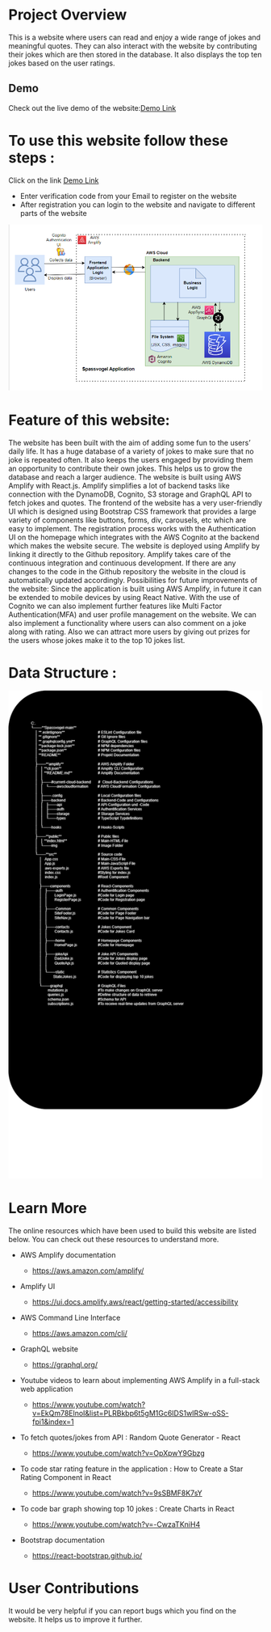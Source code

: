 # Project Overview
This is a website where users can read and enjoy a wide range of jokes and meaningful quotes. They can also interact with the website by contributing their jokes which are then stored in the database. It also displays the top ten jokes based on the user ratings.

## Demo
Check out the live demo of the website:[Demo Link](https://dev.d2ja606fvd2z0i.amplifyapp.com)

# To use this website follow these steps :
Click on the link [Demo Link](https://dev.d2ja606fvd2z0i.amplifyapp.com)
 - Enter verification code from your Email to register on the website
 - After registration you can login to the website and navigate to different parts of the website

 ![Software Structure ](./public/img/softwareArchitect.png)
 
# Feature of this website:
The website has been built with the aim of adding some fun to the users’ daily life. It has a huge database of a variety of jokes to make sure that no joke is repeated often.
It also keeps the users engaged by providing them an opportunity to contribute their own jokes. This helps us to grow the database and reach a larger audience.
The website is built using AWS Amplify with React.js. Amplify simplifies a lot of backend tasks like connection with the DynamoDB, Cognito, S3 storage and GraphQL API to fetch jokes and quotes.
The frontend of the website has a very user-friendly UI which is designed using Bootstrap CSS framework that provides a large variety of components like buttons, forms, div, carousels, etc which are easy to implement.
The registration process works with the Authentication UI on the homepage which integrates with the AWS Cognito at the backend which makes the website secure.
The website is deployed using Amplify by linking it directly to the Github repository. Amplify takes care of the continuous integration and continuous development. If there are any changes to the code in the Github repository the website in the cloud is automatically updated accordingly.
Possibilities for future improvements of the website:
Since the application is built using AWS Amplify, in future it can be extended to mobile devices by using React Native.
With the use of Cognito we can also implement further features like Multi Factor Authentication(MFA) and user profile management on the website.
We can also implement a functionality where users can also comment on a joke along with rating.
Also we can attract more users by giving out prizes for the users whose jokes make it to the top 10 jokes list.

# Data Structure :

![Software Structure ](./public/img/Spassvogeldokumentation.png)

# Learn More
The online resources which have been used to build this website are listed below. You can check out these resources to understand more.
 - AWS Amplify documentation
   - https://aws.amazon.com/amplify/
 - Amplify UI
   - https://ui.docs.amplify.aws/react/getting-started/accessibility
 - AWS Command Line Interface
   - https://aws.amazon.com/cli/
 - GraphQL website
   - https://graphql.org/
 - Youtube videos to learn about implementing AWS Amplify in a full-stack web application
   - https://www.youtube.com/watch?v=EkQm78ElnoI&list=PLRBkbp6t5gM1Gc6IDS1wIRSw-oSS-fpi1&index=1

 - To fetch quotes/jokes from API : Random Quote Generator - React
   - https://www.youtube.com/watch?v=OpXpwY9Gbzg
  
 - To code star rating feature in the application : How to Create a Star Rating Component in React
   - https://www.youtube.com/watch?v=9sSBMF8K7sY

 - To code bar graph showing top 10 jokes : Create Charts in React
   - https://www.youtube.com/watch?v=-CwzaTKniH4

 - Bootstrap documentation
   - https://react-bootstrap.github.io/

# User Contributions
It would be very helpful if you can report bugs which you find on the website. It helps us to improve it further. 
